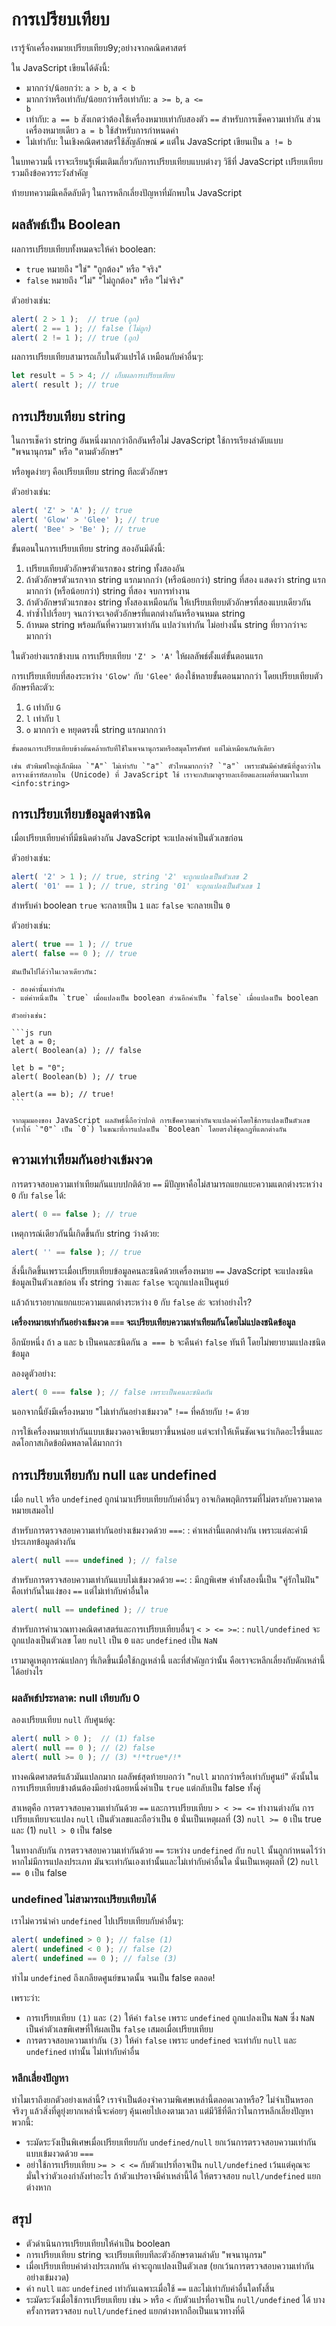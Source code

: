 # การเปรียบเทียบ

เรารู้จักเครื่องหมายเปรียบเทียบ9y;อย่างจากคณิตศาสตร์

ใน JavaScript เขียนได้ดังนี้:

- มากกว่า/น้อยกว่า: <code>a &gt; b</code>, <code>a &lt; b</code>
- มากกว่าหรือเท่ากับ/น้อยกว่าหรือเท่ากับ: <code>a &gt;= b</code>, <code>a &lt;= b</code>
- เท่ากับ: `a == b` สังเกตว่าต้องใช้เครื่องหมายเท่ากับสองตัว `==` สำหรับการเช็คความเท่ากัน ส่วนเครื่องหมายเดียว `a = b` ใช้สำหรับการกำหนดค่า
- ไม่เท่ากับ: ในเชิงคณิตศาสตร์ใช้สัญลักษณ์ <code>&ne;</code> แต่ใน JavaScript เขียนเป็น <code>a != b</code>

ในบทความนี้ เราจะเรียนรู้เพิ่มเติมเกี่ยวกับการเปรียบเทียบแบบต่างๆ วิธีที่ JavaScript เปรียบเทียบ รวมถึงข้อควรระวังสำคัญ 

ท้ายบทความมีเคล็ดลับดีๆ ในการหลีกเลี่ยงปัญหาที่มักพบใน JavaScript

## ผลลัพธ์เป็น Boolean

ผลการเปรียบเทียบทั้งหมดจะให้ค่า boolean:

- `true` หมายถึง "ใช่" "ถูกต้อง" หรือ "จริง"
- `false` หมายถึง "ไม่" "ไม่ถูกต้อง" หรือ "ไม่จริง" 

ตัวอย่างเช่น:

```js run
alert( 2 > 1 );  // true (ถูก)
alert( 2 == 1 ); // false (ไม่ถูก)
alert( 2 != 1 ); // true (ถูก)
```

ผลการเปรียบเทียบสามารถเก็บในตัวแปรได้ เหมือนกับค่าอื่นๆ:

```js run
let result = 5 > 4; // เก็บผลการเปรียบเทียบ
alert( result ); // true
```

## การเปรียบเทียบ string

ในการเช็คว่า string อันหนึ่งมากกว่าอีกอันหรือไม่ JavaScript ใช้การเรียงลำดับแบบ "พจนานุกรม" หรือ "ตามตัวอักษร"

หรือพูดง่ายๆ คือเปรียบเทียบ string ทีละตัวอักษร

ตัวอย่างเช่น:

```js run
alert( 'Z' > 'A' ); // true
alert( 'Glow' > 'Glee' ); // true
alert( 'Bee' > 'Be' ); // true 
```

ขั้นตอนในการเปรียบเทียบ string สองอันมีดังนี้:

1. เปรียบเทียบตัวอักษรตัวแรกของ string ทั้งสองอัน
2. ถ้าตัวอักษรตัวแรกจาก string แรกมากกว่า (หรือน้อยกว่า) string ที่สอง แสดงว่า string แรกมากกว่า (หรือน้อยกว่า) string ที่สอง จบการทำงาน
3. ถ้าตัวอักษรตัวแรกของ string ทั้งสองเหมือนกัน ให้เปรียบเทียบตัวอักษรที่สองแบบเดียวกัน  
4. ทำซ้ำไปเรื่อยๆ จนกว่าจะเจอตัวอักษรที่แตกต่างกันหรือจนหมด string
5. ถ้าหมด string พร้อมกันที่ความยาวเท่ากัน แปลว่าเท่ากัน ไม่อย่างนั้น string ที่ยาวกว่าจะมากกว่า

ในตัวอย่างแรกข้างบน การเปรียบเทียบ `'Z' > 'A'` ให้ผลลัพธ์ตั้งแต่ขั้นตอนแรก

การเปรียบเทียบที่สองระหว่าง `'Glow'` กับ `'Glee'` ต้องใช้หลายขั้นตอนมากกว่า โดยเปรียบเทียบตัวอักษรทีละตัว:

1. `G` เท่ากับ `G`
2. `l` เท่ากับ `l`
3. `o` มากกว่า `e` หยุดตรงนี้ string แรกมากกว่า

```smart header="ไม่ใช่พจนานุกรมจริงๆ แต่เป็นลำดับ Unicode"
ขั้นตอนการเปรียบเทียบข้างต้นคล้ายกับที่ใช้ในพจนานุกรมหรือสมุดโทรศัพท์ แต่ไม่เหมือนกันทีเดียว

เช่น ตัวพิมพ์ใหญ่เล็กมีผล `"A"` ไม่เท่ากับ `"a"` ตัวไหนมากกว่า? `"a"` เพราะมันมีค่าดัชนีที่สูงกว่าในตารางเข้ารหัสภายใน (Unicode) ที่ JavaScript ใช้ เราจะกลับมาดูรายละเอียดและผลที่ตามมาในบท <info:string>
```

## การเปรียบเทียบข้อมูลต่างชนิด

เมื่อเปรียบเทียบค่าที่มีชนิดต่างกัน JavaScript จะแปลงค่าเป็นตัวเลขก่อน

ตัวอย่างเช่น:

```js run
alert( '2' > 1 ); // true, string '2' จะถูกแปลงเป็นตัวเลข 2
alert( '01' == 1 ); // true, string '01' จะถูกแปลงเป็นตัวเลข 1
```

สำหรับค่า boolean `true` จะกลายเป็น `1` และ `false` จะกลายเป็น `0`

ตัวอย่างเช่น:

```js run
alert( true == 1 ); // true  
alert( false == 0 ); // true
```

````smart header="ผลลัพธ์ที่แปลกประหลาด"
มันเป็นไปได้ว่าในเวลาเดียวกัน:

- สองค่านั้นเท่ากัน
- แต่ค่าหนึ่งเป็น `true` เมื่อแปลงเป็น boolean ส่วนอีกค่าเป็น `false` เมื่อแปลงเป็น boolean

ตัวอย่างเช่น:

```js run
let a = 0;
alert( Boolean(a) ); // false

let b = "0"; 
alert( Boolean(b) ); // true

alert(a == b); // true!
```

จากมุมมองของ JavaScript ผลลัพธ์นี้ถือว่าปกติ การเช็คความเท่ากันจะแปลงค่าโดยใช้การแปลงเป็นตัวเลข (ทำให้ `"0"` เป็น `0`) ในขณะที่การแปลงเป็น `Boolean` โดยตรงใช้ชุดกฎที่แตกต่างกัน
````

## ความเท่าเทียมกันอย่างเข้มงวด

การตรวจสอบความเท่าเทียมกันแบบปกติด้วย `==` มีปัญหาคือไม่สามารถแยกแยะความแตกต่างระหว่าง `0` กับ `false` ได้:

```js run
alert( 0 == false ); // true
```

เหตุการณ์เดียวกันนี้เกิดขึ้นกับ string ว่างด้วย:

```js run 
alert( '' == false ); // true
```

สิ่งนี้เกิดขึ้นเพราะเมื่อเปรียบเทียบข้อมูลคนละชนิดด้วยเครื่องหมาย `==` JavaScript จะแปลงชนิดข้อมูลเป็นตัวเลขก่อน ทั้ง string ว่างและ `false` จะถูกแปลงเป็นศูนย์

แล้วถ้าเราอยากแยกแยะความแตกต่างระหว่าง `0` กับ `false` ล่ะ จะทำอย่างไร?

**เครื่องหมายเท่ากันอย่างเข้มงวด `===` จะเปรียบเทียบความเท่าเทียมกันโดยไม่แปลงชนิดข้อมูล**

อีกนัยหนึ่ง ถ้า `a` และ `b` เป็นคนละชนิดกัน `a === b` จะคืนค่า `false` ทันที โดยไม่พยายามแปลงชนิดข้อมูล

ลองดูตัวอย่าง:

```js run
alert( 0 === false ); // false เพราะเป็นคนละชนิดกัน  
```

นอกจากนี้ยังมีเครื่องหมาย "ไม่เท่ากันอย่างเข้มงวด" `!==` ที่คล้ายกับ `!=` ด้วย

การใช้เครื่องหมายเท่ากันแบบเข้มงวดอาจเขียนยาวขึ้นหน่อย แต่จะทำให้เห็นชัดเจนว่าเกิดอะไรขึ้นและลดโอกาสเกิดข้อผิดพลาดได้มากกว่า

## การเปรียบเทียบกับ null และ undefined

เมื่อ `null` หรือ `undefined` ถูกนำมาเปรียบเทียบกับค่าอื่นๆ อาจเกิดพฤติกรรมที่ไม่ตรงกับความคาดหมายเสมอไป

สำหรับการตรวจสอบความเท่ากันอย่างเข้มงวดด้วย `===`:
: ค่าเหล่านี้แตกต่างกัน เพราะแต่ละค่ามีประเภทข้อมูลต่างกัน

```js run
alert( null === undefined ); // false
```

สำหรับการตรวจสอบความเท่ากันแบบไม่เข้มงวดด้วย `==`:
: มีกฎพิเศษ ค่าทั้งสองนี้เป็น "คู่รักในฝัน" คือเท่ากันในแง่ของ `==` แต่ไม่เท่ากับค่าอื่นใด

```js run
alert( null == undefined ); // true
```  

สำหรับการคำนวณทางคณิตศาสตร์และการเปรียบเทียบอื่นๆ `< > <= >=`:
: `null/undefined` จะถูกแปลงเป็นตัวเลข โดย `null` เป็น `0` และ `undefined` เป็น `NaN` 

เรามาดูเหตุการณ์แปลกๆ ที่เกิดขึ้นเมื่อใช้กฎเหล่านี้ และที่สำคัญกว่านั้น คือเราจะหลีกเลี่ยงกับดักเหล่านี้ได้อย่างไร

### ผลลัพธ์ประหลาด: null เทียบกับ 0

ลองเปรียบเทียบ `null` กับศูนย์ดู:

```js run
alert( null > 0 );  // (1) false
alert( null == 0 ); // (2) false
alert( null >= 0 ); // (3) *!*true*/!*  
```

ทางคณิตศาสตร์แล้วมันแปลกมาก ผลลัพธ์สุดท้ายบอกว่า "`null` มากกว่าหรือเท่ากับศูนย์" ดังนั้นในการเปรียบเทียบข้างต้นต้องมีอย่างน้อยหนึ่งค่าเป็น `true` แต่กลับเป็น false ทั้งคู่

สาเหตุคือ การตรวจสอบความเท่ากันด้วย `==` และการเปรียบเทียบ `> < >= <=` ทำงานต่างกัน การเปรียบเทียบจะแปลง `null` เป็นตัวเลขและถือว่าเป็น `0` นั่นเป็นเหตุผลที่ (3) `null >= 0` เป็น true และ (1) `null > 0` เป็น false

ในทางกลับกัน การตรวจสอบความเท่ากันด้วย `==` ระหว่าง `undefined` กับ `null` นั้นถูกกำหนดไว้ว่า หากไม่มีการแปลงประเภท มันจะเท่ากันเองเท่านั้นและไม่เท่ากับค่าอื่นใด นั่นเป็นเหตุผลที่ (2) `null == 0` เป็น false

### undefined ไม่สามารถเปรียบเทียบได้

เราไม่ควรนำค่า `undefined` ไปเปรียบเทียบกับค่าอื่นๆ:

```js run
alert( undefined > 0 ); // false (1)
alert( undefined < 0 ); // false (2) 
alert( undefined == 0 ); // false (3)
```

ทำไม `undefined` ถึงเกลียดศูนย์ขนาดนั้น จนเป็น false ตลอด!

เพราะว่า:

- การเปรียบเทียบ `(1)` และ `(2)` ให้ค่า `false` เพราะ `undefined` ถูกแปลงเป็น `NaN` ซึ่ง `NaN` เป็นค่าตัวเลขพิเศษที่ให้ผลเป็น `false` เสมอเมื่อเปรียบเทียบ
- การตรวจสอบความเท่ากัน `(3)` ให้ค่า `false` เพราะ `undefined` จะเท่ากับ `null` และ `undefined` เท่านั้น ไม่เท่ากับค่าอื่น

### หลีกเลี่ยงปัญหา

ทำไมเราถึงยกตัวอย่างเหล่านี้? เราจำเป็นต้องจำความพิเศษเหล่านี้ตลอดเวลาหรือ? ไม่จำเป็นหรอก จริงๆ แล้วสิ่งที่ดูยุ่งยากเหล่านี้จะค่อยๆ คุ้นเคยไปเองตามเวลา แต่มีวิธีที่ดีกว่าในการหลีกเลี่ยงปัญหาพวกนี้:

- ระมัดระวังเป็นพิเศษเมื่อเปรียบเทียบกับ `undefined/null` ยกเว้นการตรวจสอบความเท่ากันแบบเข้มงวดด้วย `===`
- อย่าใช้การเปรียบเทียบ `>= > < <=` กับตัวแปรที่อาจเป็น `null/undefined` เว้นแต่คุณจะมั่นใจว่าตัวเองกำลังทำอะไร ถ้าตัวแปรอาจมีค่าเหล่านี้ได้ ให้ตรวจสอบ `null/undefined` แยกต่างหาก

## สรุป

- ตัวดำเนินการเปรียบเทียบให้ค่าเป็น boolean
- การเปรียบเทียบ string จะเปรียบเทียบทีละตัวอักษรตามลำดับ "พจนานุกรม"
- เมื่อเปรียบเทียบค่าต่างประเภทกัน ค่าจะถูกแปลงเป็นตัวเลข (ยกเว้นการตรวจสอบความเท่ากันอย่างเข้มงวด) 
- ค่า `null` และ `undefined` เท่ากันเฉพาะเมื่อใช้ `==` และไม่เท่ากับค่าอื่นใดทั้งสิ้น
- ระมัดระวังเมื่อใช้การเปรียบเทียบ เช่น `>` หรือ `<` กับตัวแปรที่อาจเป็น `null/undefined` ได้ บางครั้งการตรวจสอบ `null/undefined` แยกต่างหากถือเป็นแนวทางที่ดี